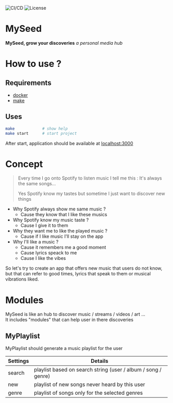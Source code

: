 ![CI/CD](https://github.com/charlie-henaff/myseed/workflows/CI/CD/badge.svg)
![License](https://img.shields.io/github/license/charlie-henaff/myseed)

# MySeed 

**MySeed, grow your discoveries** *a personal media hub*

# How to use ?

## Requirements 

- [docker](https://www.docker.com/get-started) 
- [make](https://www.gnu.org/software/make/)

## Uses

```sh
make            # show help
make start      # start project
```

After start, application should be available at [localhost:3000](https://localhost:3000)

# Concept

> Every time I go onto Spotify to listen music I tell me this : It's always the same songs... 
>
> Yes Spotify know my tastes but sometime I just want to discover new things

- Why Spotify always show me same music ?
    - Cause they know that I like these musics
- Why Spotify know my music taste ?
    - Cause I give it to them
- Why they want me to like the played music ?
    - Cause if I like music I'll stay on the app
- Why I'll like a music ?
    - Cause it remembers me a good moment
    - Cause lyrics speack to me
    - Cause I like the vibes

So let's try to create an app that offers new music that users do not know, but that can refer to good times, lyrics that speak to them or musical vibrations liked.

# Modules
MySeed is like an hub to discover music / streams / videos / art ...  
It includes "modules" that can help user in there discoveries

## MyPlaylist
MyPlaylist should generate a music playlist for the user

Settings        |   Details
--------        |   -------
search          |   playlist based on search string (user / album / song / genre)
new             |   playlist of new songs never heard by this user
genre           |   playlist of songs only for the selected genres